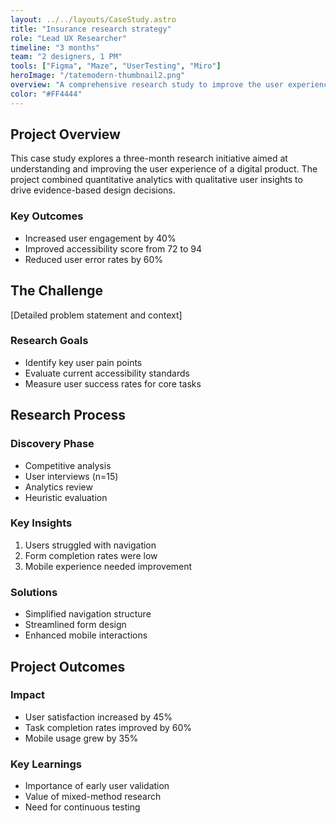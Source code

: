 ```yaml
---
layout: ../../layouts/CaseStudy.astro
title: "Insurance research strategy"
role: "Lead UX Researcher"
timeline: "3 months"
team: "2 designers, 1 PM"
tools: ["Figma", "Maze", "UserTesting", "Miro"]
heroImage: "/tatemodern-thumbnail2.png"
overview: "A comprehensive research study to improve the user experience of a digital product, focusing on accessibility and user engagement."
color: "#FF4444"
---
```


<section id="overview">

## Project Overview

This case study explores a three-month research initiative aimed at understanding and improving the user experience of a digital product. The project combined quantitative analytics with qualitative user insights to drive evidence-based design decisions.

### Key Outcomes
- Increased user engagement by 40%
- Improved accessibility score from 72 to 94
- Reduced user error rates by 60%

</section>

<section id="challenge">

## The Challenge

[Detailed problem statement and context]

### Research Goals
- Identify key user pain points
- Evaluate current accessibility standards
- Measure user success rates for core tasks

</section>

<section id="process">

## Research Process

### Discovery Phase
- Competitive analysis
- User interviews (n=15)
- Analytics review
- Heuristic evaluation

### Key Insights
1. Users struggled with navigation
2. Form completion rates were low
3. Mobile experience needed improvement

### Solutions
- Simplified navigation structure
- Streamlined form design
- Enhanced mobile interactions

</section>

<section id="outcome">

## Project Outcomes

### Impact
- User satisfaction increased by 45%
- Task completion rates improved by 60%
- Mobile usage grew by 35%

### Key Learnings
- Importance of early user validation
- Value of mixed-method research
- Need for continuous testing

</section>
